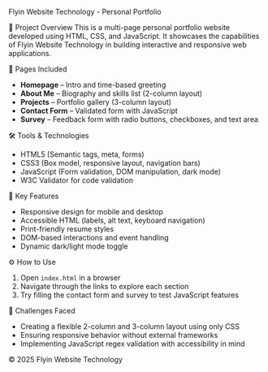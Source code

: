  Flyin Website Technology - Personal Portfolio

 🚀 Project Overview
This is a multi-page personal portfolio website developed using HTML, CSS, and JavaScript. It showcases the capabilities of Flyin Website Technology in building interactive and responsive web applications.

 📁 Pages Included
- **Homepage** – Intro and time-based greeting
- **About Me** – Biography and skills list (2-column layout)
- **Projects** – Portfolio gallery (3-column layout)
- **Contact Form** – Validated form with JavaScript
- **Survey** – Feedback form with radio buttons, checkboxes, and text area

 🛠️ Tools & Technologies
- HTML5 (Semantic tags, meta, forms)
- CSS3 (Box model, responsive layout, navigation bars)
- JavaScript (Form validation, DOM manipulation, dark mode)
- W3C Validator for code validation

 🔑 Key Features
- Responsive design for mobile and desktop
- Accessible HTML (labels, alt text, keyboard navigation)
- Print-friendly resume styles
- DOM-based interactions and event handling
- Dynamic dark/light mode toggle

 ⚙️ How to Use
1. Open `index.html` in a browser
2. Navigate through the links to explore each section
3. Try filling the contact form and survey to test JavaScript features

 🧩 Challenges Faced
- Creating a flexible 2-column and 3-column layout using only CSS
- Ensuring responsive behavior without external frameworks
- Implementing JavaScript regex validation with accessibility in mind



© 2025 Flyin Website Technology
